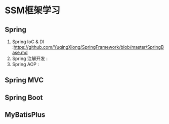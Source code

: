 # SSM框架学习
## Spring
1. Spring IoC & DI :https://github.com/YuqingXiong/SpringFramework/blob/master/SpringBase.md
2. Spring 注解开发 :
3. Spring AOP :

## Spring MVC

## Spring Boot

## MyBatisPlus
